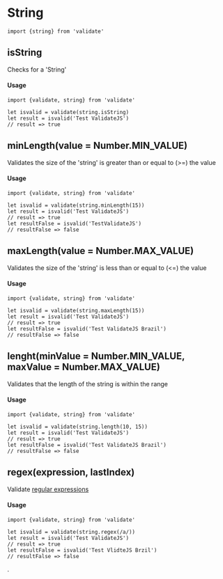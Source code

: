 # String

```es6
import {string} from 'validate'
```

## isString

Checks for a 'String'

#### Usage

```es6
import {validate, string} from 'validate'

let isvalid = validate(string.isString)
let result = isvalid('Test ValidateJS')
// result => true
```

## minLength(value = Number.MIN_VALUE)

Validates the size of the 'string' is greater than or equal to (>=) the value

#### Usage
```es6
import {validate, string} from 'validate'

let isvalid = validate(string.minLength(15))
let result = isvalid('Test ValidateJS')
// result => true
let resultFalse = isvalid('TestValidateJS')
// resultFalse => false
```

## maxLength(value = Number.MAX_VALUE)

Validates the size of the 'string' is less than or equal to (<=) the value

#### Usage
```es6
import {validate, string} from 'validate'

let isvalid = validate(string.maxLength(15))
let result = isvalid('Test ValidateJS')
// result => true
let resultFalse = isvalid('Test ValidateJS Brazil')
// resultFalse => false
```

## lenght(minValue = Number.MIN_VALUE, maxValue = Number.MAX_VALUE)

Validates that the length of the string is within the range

#### Usage

```es6
import {validate, string} from 'validate'

let isvalid = validate(string.length(10, 15))
let result = isvalid('Test ValidateJS')
// result => true
let resultFalse = isvalid('Test ValidateJS Brazil')
// resultFalse => false
```

## regex(expression, lastIndex)

Validate [regular expressions](https://developer.mozilla.org/en-US/docs/Web/JavaScript/Guide/Regular_Expressions)

#### Usage

```es6
import {validate, string} from 'validate'

let isvalid = validate(string.regex(/a/))
let result = isvalid('Test ValidateJS')
// result => true
let resultFalse = isvalid('Test VlidteJS Brzil')
// resultFalse => false
```

.
